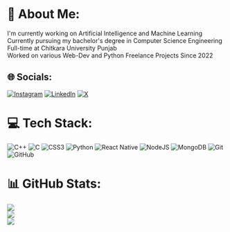 # 💫 About Me:
I'm currently working on Artificial Intelligence and Machine Learning<br>Currently pursuing my bachelor's degree in Computer Science Engineering Full-time at Chitkara University Punjab<br>Worked on various Web-Dev and Python Freelance Projects Since 2022


## 🌐 Socials:
[![Instagram](https://img.shields.io/badge/Instagram-%23E4405F.svg?logo=Instagram&logoColor=white)](https://instagram.com/drishya_pandat) [![LinkedIn](https://img.shields.io/badge/LinkedIn-%230077B5.svg?logo=linkedin&logoColor=white)](https://linkedin.com/in/drishya-sood-402180292) [![X](https://img.shields.io/badge/X-black.svg?logo=X&logoColor=white)](https://x.com/Drishya_Sood) 

# 💻 Tech Stack:
![C++](https://img.shields.io/badge/c++-%2300599C.svg?style=for-the-badge&logo=c%2B%2B&logoColor=white) ![C](https://img.shields.io/badge/c-%2300599C.svg?style=for-the-badge&logo=c&logoColor=white) ![CSS3](https://img.shields.io/badge/css3-%231572B6.svg?style=for-the-badge&logo=css3&logoColor=white) ![Python](https://img.shields.io/badge/python-3670A0?style=for-the-badge&logo=python&logoColor=ffdd54) ![React Native](https://img.shields.io/badge/react_native-%2320232a.svg?style=for-the-badge&logo=react&logoColor=%2361DAFB) ![NodeJS](https://img.shields.io/badge/node.js-6DA55F?style=for-the-badge&logo=node.js&logoColor=white) ![MongoDB](https://img.shields.io/badge/MongoDB-%234ea94b.svg?style=for-the-badge&logo=mongodb&logoColor=white) ![Git](https://img.shields.io/badge/git-%23F05033.svg?style=for-the-badge&logo=git&logoColor=white) ![GitHub](https://img.shields.io/badge/github-%23121011.svg?style=for-the-badge&logo=github&logoColor=white)
# 📊 GitHub Stats:
![](https://github-readme-stats.vercel.app/api?username=drishya700&theme=transparent&hide_border=false&include_all_commits=true&count_private=true)<br/>
![](https://github-readme-streak-stats.herokuapp.com/?user=drishya700&theme=transparent&hide_border=false)<br/>
![](https://github-readme-stats.vercel.app/api/top-langs/?username=drishya700&theme=transparent&hide_border=false&include_all_commits=true&count_private=true&layout=compact)

<!-- Proudly created with GPRM ( https://gprm.itsvg.in ) -->
